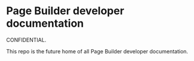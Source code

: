 # Page Builder developer documentation

CONFIDENTIAL.

This repo is the future home of all Page Builder developer documentation.
